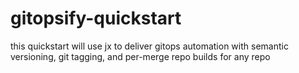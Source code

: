 # gitopsify-quickstart
this quickstart will use jx to deliver gitops automation with semantic versioning, git tagging, and per-merge repo builds for any repo
